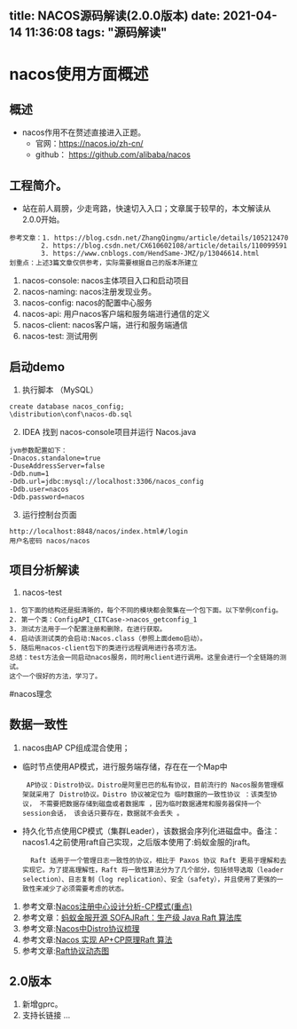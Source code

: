 title: NACOS源码解读(2.0.0版本)
date: 2021-04-14 11:36:08
tags: "源码解读"
---------
# nacos使用方面概述
## 概述

* nacos作用不在赘述直接进入正题。
  * 官网：https://nacos.io/zh-cn/
  * github： https://github.com/alibaba/nacos

## 工程简介。

* 站在前人肩膀，少走弯路，快速切入入口；文章属于较早的，本文解读从2.0.0开始。
```$xslt
参考文章：1. https://blog.csdn.net/ZhangQingmu/article/details/105212470
        2. https://blog.csdn.net/CX610602108/article/details/110099591
        3. https://www.cnblogs.com/HendSame-JMZ/p/13046614.html
划重点：上述3篇文章仅供参考，实际需要根据自己的版本所建立
```
1. nacos-console: nacos主体项目入口和启动项目
1. nacos-naming: nacos注册发现业务。
1. nacos-config: nacos的配置中心服务
1. nacos-api: 用户nacos客户端和服务端进行通信的定义
1. nacos-client: nacos客户端，进行和服务端通信
1. nacos-test: 测试用例

## 启动demo

1. 执行脚本 （MySQL）
```$xslt
create database nacos_config;
\distribution\conf\nacos-db.sql
```
2. IDEA 找到 nacos-console项目并运行 Nacos.java
```$xslt
jvm参数配置如下：
-Dnacos.standalone=true
-DuseAddressServer=false
-Ddb.num=1
-Ddb.url=jdbc:mysql://localhost:3306/nacos_config
-Ddb.user=nacos
-Ddb.password=nacos
```
3.  运行控制台页面
```$xslt
http://localhost:8848/nacos/index.html#/login
用户名密码 nacos/nacos
```

## 项目分析解读

1. nacos-test
```$xslt
1. 包下面的结构还是挺清晰的，每个不同的模块都会聚集在一个包下面。以下举例config。
2. 第一个类：ConfigAPI_CITCase->nacos_getconfig_1
3. 测试方法用于一个配置注册和删除，在进行获取。
4. 启动该测试类的会启动:Nacos.class（参照上面demo启动）。
5. 随后用nacos-client包下的类进行远程调用进行各项方法。
总结：test方法会一同启动nacos服务，同时用client进行调用。这里会进行一个全链路的测试。
这个一个很好的方法，学习了。
```

#nacos理念

## 数据一致性

1. nacos由AP CP组成混合使用；
  * 临时节点使用AP模式，进行服务端存储，存在在一个Map中
      ```aidl
       AP协议：Distro协议。Distro是阿里巴巴的私有协议，目前流行的 Nacos服务管理框架就采用了 Distro协议。Distro 协议被定位为 临时数据的一致性协议 ：该类型协议， 不需要把数据存储到磁盘或者数据库 ，因为临时数据通常和服务器保持一个session会话， 该会话只要存在，数据就不会丢失 。
      ```
  * 持久化节点使用CP模式（集群Leader），该数据会序列化进磁盘中。备注：nacos1.4之前使用raft自己实现，之后版本使用了:蚂蚁金服的jraft。
      ```aidl
        Raft 适用于一个管理日志一致性的协议，相比于 Paxos 协议 Raft 更易于理解和去实现它。为了提高理解性，Raft 将一致性算法分为了几个部分，包括领导选取（leader selection）、日志复制（log replication）、安全（safety），并且使用了更强的一致性来减少了必须需要考虑的状态。
      ```
  1. 参考文章:[Nacos注册中心设计分析-CP模式(重点)](https://blog.csdn.net/swordyijianpku/article/details/105393459)
  1. 参考文章：[蚂蚁金服开源 SOFAJRaft：生产级 Java Raft 算法库](https://blog.csdn.net/yunqiinsight/article/details/88569294)
  1. 参考文章:[Nacos中Distro协议梳理](https://blog.csdn.net/u012050299/article/details/110946637)
  1. 参考文章:[Nacos 实现 AP+CP原理Raft 算法](https://blog.csdn.net/m0_37235955/article/details/115036527)
  1. 参考文章:[Raft协议动态图](/2021/04/09/2021/Raft协议/)
## 2.0版本

1. 新增gprc。
2. 支持长链接
...